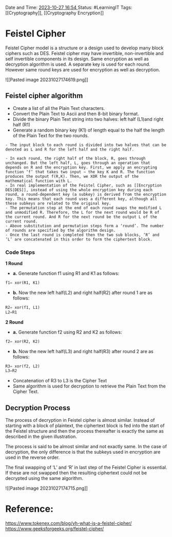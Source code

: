 Date and Time: <u> 2023-10-27 16:54 </u>
Status: #LearningIT
Tags: [[Cryptography]], [[Cryptography Encryption]]

# Feistel Cipher
Feistel Cipher model is a structure or a design used to develop many block ciphers such as DES. Feistel cipher may have invertible, non-invertible and self invertible components in its design. Same encryption as well as decryption algorithm is used. A separate key is used for each round. However same round keys are used for encryption as well as decryption.

![[Pasted image 20231027174619.png]]
## Feistel cipher algorithm

- Create a list of all the Plain Text characters.  
- Convert the Plain Text to Ascii and then 8-bit binary format.
- Divide the binary Plain Text string into two halves: left half (L1)and right half (R1)
- Generate a random binary key (K1) of length equal to the half the length of the Plain Text for the two rounds.

``` ad-important
- The input block to each round is divided into two halves that can be denoted as L and R for the left half and the right half.
    
- In each round, the right half of the block, R, goes through unchanged. But the left half, L, goes through an operation that depends on R and the encryption key. First, we apply an encrypting function ‘f’ that takes two input − the key K and R. The function produces the output f(R,K). Then, we XOR the output of the mathematical function with L.
- In real implementation of the Feistel Cipher, such as [[Encryption DES|DES]], instead of using the whole encryption key during each round, a round-dependent key (a subkey) is derived from the encryption key. This means that each round uses a different key, although all these subkeys are related to the original key.
- The permutation step at the end of each round swaps the modified L and unmodified R. Therefore, the L for the next round would be R of the current round. And R for the next round be the output L of the current round.
- Above substitution and permutation steps form a ‘round’. The number of rounds are specified by the algorithm design.
- Once the last round is completed then the two sub blocks, ‘R’ and ‘L’ are concatenated in this order to form the ciphertext block.
```

### Code Steps
**1 Round**
- **a.** Generate function f1 using R1 and K1 as follows:
``` python
f1= xor(R1, K1)
```

- **b.** Now the new left half(L2) and right half(R2) after round 1 are as follows:
``` python
R2= xor(f1, L1)
L2=R1
```

**2 Round**
- **a.** Generate function f2 using R2 and K2 as follows:
``` python
f2= xor(R2, K2)
```

- **b.** Now the new left half(L3) and right half(R3) after round 2 are as follows:
``` python
R3= xor(f2, L2)
L3=R2
```

- Concatenation of R3 to L3 is the Cipher Text
- Same algorithm is used for decryption to retrieve the Plain Text from the Cipher Text.
## Decryption Process

The process of decryption in Feistel cipher is almost similar. Instead of starting with a block of plaintext, the ciphertext block is fed into the start of the Feistel structure and then the process thereafter is exactly the same as described in the given illustration.

The process is said to be almost similar and not exactly same. In the case of decryption, the only difference is that the subkeys used in encryption are used in the reverse order.

The final swapping of ‘L’ and ‘R’ in last step of the Feistel Cipher is essential. If these are not swapped then the resulting ciphertext could not be decrypted using the same algorithm.

![[Pasted image 20231027174715.png]]
# Reference:
https://www.tokenex.com/blog/vh-what-is-a-feistel-cipher/
https://www.geeksforgeeks.org/feistel-cipher/


 